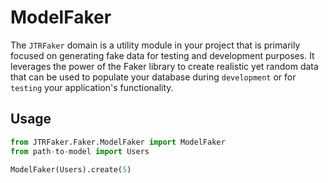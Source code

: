 # ModelFaker

The `JTRFaker` domain is a utility module in your project that is primarily focused on generating 
fake data for testing and development purposes. It leverages the power of the Faker library to 
create realistic yet random data that can be used to populate your database during `development` 
or for `testing` your application's functionality.

## Usage

```python
from JTRFaker.Faker.ModelFaker import ModelFaker
from path-to-model import Users

ModelFaker(Users).create(5)
```
